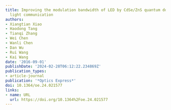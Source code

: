 ```yaml
---
title: Improving the modulation bandwidth of LED by CdSe/ZnS quantum dots for visible
  light communication
authors:
- Xiangtian Xiao
- Haodong Tang
- Tianqi Zhang
- Wei Chen
- Wanli Chen
- Dan Wu
- Rui Wang
- Kai Wang
date: '2016-09-01'
publishDate: '2024-02-28T06:12:22.234869Z'
publication_types:
- article-journal
publication: '*Optics Express*'
doi: 10.1364/oe.24.021577
links:
- name: URL
  url: https://doi.org/10.1364%2Foe.24.021577
---
```

